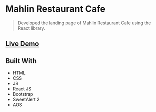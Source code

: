 # Mahlin Restaurant Cafe

> Developed the landing page of Mahlin Restaurant Cafe using the React library.

## [Live Demo](https://mahlin.vercel.app/)

## Built With

- HTML
- CSS
- JS
- React JS
- Bootstrap
- SweetAlert 2
- AOS
